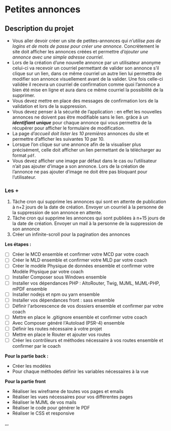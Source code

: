 # Petites annonces

## Description du projet ##

- Vous aller devoir créer un site de petites-annonces qui _n’utilise pas de logins et de mots de passe pour créer une annonce_. Concrètement le site doit afficher les annonces créées et permettre
  *d’ajouter une annonce avec une simple adresse courriel*.
- Lors de la création d’une nouvelle annonce par un utilisateur anonyme celui-ci va recevoir un
  courriel permettant de valider son annonce s’il clique sur un lien, dans ce même courriel un autre
  lien lui permettra de modifier son annonce visuellement avant de la valider. Une fois celle-ci
  validée il recevra un courriel de confirmation comme quoi l’annonce a bien été mise en ligne et
  aura dans ce même courriel la possibilité de la supprimer. 
- Vous devez mettre en place des messages de confirmation lors de la validation et lors de la suppression.
- Vous devez penser à la sécurité de l’application : en effet les nouvelles annonces ne doivent pas
  être modifiable sans le lien. grâce à un **_identifiant unique_** pour chaque annonce qui vous
  permettra de la récupérer pour afficher le formulaire de modification.
- La page _d’accueil doit lister les 10 premières_ annonces du site et permettre d’afficher les suivantes
  10 par 10.
- Lorsque l’on clique sur une annonce afin de la visualiser plus précisément, celle doit afficher un lien  permettant de la télécharger au format `pdf`.
- Vous devez afficher une image par défaut dans le cas ou l’utilisateur n’ait pas ajouter d’image a
son annonce. Lors de la création de l’annonce ne pas ajouter d’image ne doit être pas bloquant
pour l’utilisateur.

### Les + ###
1. Tâche cron qui supprime les annonces qui sont en attente de publication à n+2 jours de la
date de création. Envoyer un courriel à la personne de la suppression de son annonce en
attente.
2. Tâche cron qui supprime les annonces qui sont publiées à n+15 jours de la date de
création. Envoyer un mail à la personne de la suppression de son annonce
3. Créer un infinite-scroll pour la pagination des annonces

**Les étapes :**
  - [ ] Créer le MCD ensemble et confirmer votre MCD par votre coach
  - [ ]  Créer le MLD ensemble et confirmer votre MLD par votre coach
  - [ ] Créer le modèle Physique de données ensemble et confirmer votre Modèle Physique par votre coach
  - [ ] Installer Composer sous Windows ensemble
  - [ ] Installer vos dépendances PHP : AltoRouter, Twig, MJML, MJML-PHP, mPDF ensemble
  - [ ] Installer nodejs et npm ou yarn ensemble
  - [ ] Installer vos dépendances front : sass ensemble
  - [ ] Définir l'arborescence de vos dossiers ensemble et confirmer par votre coach
  - [ ] Mettre en place le .gitignore ensemble et confirmer votre coach
  - [ ] Avec Composer généré l'Autoload (PSR-4) ensemble
  - [ ] Définir les routes nécessaire à votre projet
  - [ ] Mettre en place le Router et ajouter vos routes
  - [ ] Créer les contrôleurs et méthodes nécessaire à vos routes ensemble et confirmer par le coach

 **Pour la partie back :**
- Créer les modèles
- Pour chaque méthodes définir les variables nécessaires à la vue

 **Pour la partie front**
- Réaliser les wireframe de toutes vos pages et emails
- Réaliser les vues nécessaires pour vos différentes pages
- Réaliser le MJML de vos mails
- Réaliser le code pour générer le PDF
- Réaliser le CSS et responsive

,,,
